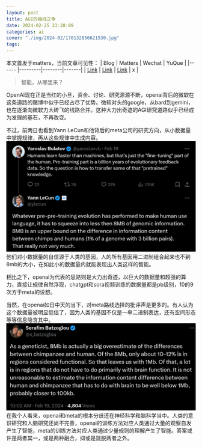 ```yaml
---
layout: post
title: AGI的路线之争
date: 2024-02-25 23:28:09
categories: ai
cover: "./img/2024-02/170132856621530.jpg"
tags:
---
```

本文首发于matters，当前文章可见性：
| Blog  | Matters | Wechat | YuQue |
|------ |---------|--------|-------|
| [Link](https://david-zhang-test.github.io/2024/02/25/2024-02-25-agi-route/) | [Link](https://matters.town/@davidjohntest/529743-agi%E7%9A%84%E8%B7%AF%E7%BA%BF%E4%B9%8B%E4%BA%89-bafybeigyhmtla6dqzekjk7upuih76qkohreff42bts6hcfzacr5goyvwsu?utm_source=share_copy&referral=davidjohntest) | [Link](https://mp.weixin.qq.com/s?__biz=MzAwOTcwNjMzNQ==&mid=2247483946&idx=1&sn=268389a26bc0bf771f3f1e5c7f1591d2&chksm=9b5acc1aac2d450c61cb97f82c33452099bd107b13bca0d4cde5511fc6b496718d95bf643eec&token=787500227&lang=zh_CN#rd) | x |


> 智能，从哪里来？

OpenAI现在正是当红的小旦，资金、讨论、研究源源不断，openai背后的微软在这条道路的赌博中似乎已经占尽了优势。微软对头的google，从bard到gemini，也在逐渐向微软力大砖飞的线路合并。这种大力出奇迹的AGI研究道路似乎已经成为发展的基石，不再改变。


不过，前两日也看到Yann LeCun和他背后的meta公司的研究方向，从小数据量中掌握规律，再从这些规律中生成内容。
![](../img/2024-02/Screenshot%202024-02-25%20231140.png)
他们对小数据量的自信源于人类的基因，人的所有基因用二进制组合起来也不到8mb的大小，在如此小的数据量内就能表现出人类这样的智能。

相比之下，openai为代表的思路则是大力出奇迹，以巨大的数据量和超强的算力，直接让规律自然浮现，chatgpt和sora视频训练的数据量都是pb级别，10的9次方于meta的设想。

当然，在openai如日中天的当下，对meta路线选择的批评声是更多的。有人认为这个数据量被明显低估了，因为人类的基因不仅是一串二进制表达，还有空间形态等等信息隐含其中。
![](../img/2024-02/Screenshot%202024-02-25%20231919.png)
在我个人看来，openai和meta的根本分歧还在神经科学和脑科学当中。人类的意识研究和人脑研究还尚不完善，openai的训练方法对应人类通过大量的观察自发产生了智能，meta的训练方法对应人类通过少量规则的理解产生了智能。答案或许是两者其一，或是两种融合，抑或是跳脱两者之外。
